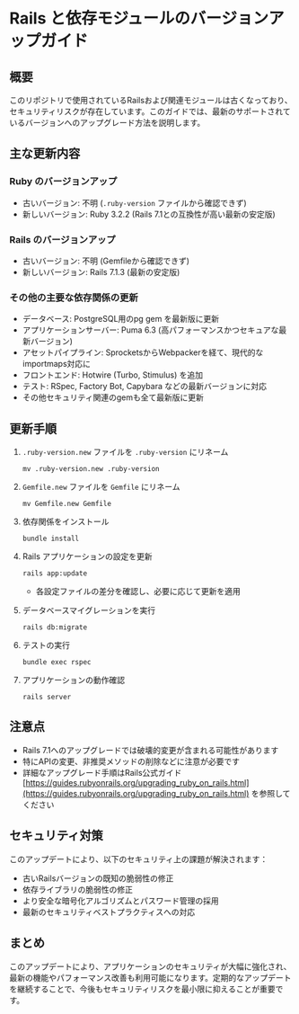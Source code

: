 # Rails と依存モジュールのバージョンアップガイド

## 概要
このリポジトリで使用されているRailsおよび関連モジュールは古くなっており、セキュリティリスクが存在しています。このガイドでは、最新のサポートされているバージョンへのアップグレード方法を説明します。

## 主な更新内容

### Ruby のバージョンアップ
- 古いバージョン: 不明 (`.ruby-version` ファイルから確認できず)
- 新しいバージョン: Ruby 3.2.2 (Rails 7.1との互換性が高い最新の安定版)

### Rails のバージョンアップ
- 古いバージョン: 不明 (Gemfileから確認できず)
- 新しいバージョン: Rails 7.1.3 (最新の安定版)

### その他の主要な依存関係の更新
- データベース: PostgreSQL用のpg gem を最新版に更新
- アプリケーションサーバー: Puma 6.3 (高パフォーマンスかつセキュアな最新バージョン)
- アセットパイプライン: SprocketsからWebpackerを経て、現代的なimportmaps対応に
- フロントエンド: Hotwire (Turbo, Stimulus) を追加
- テスト: RSpec, Factory Bot, Capybara などの最新バージョンに対応
- その他セキュリティ関連のgemも全て最新版に更新

## 更新手順

1. `.ruby-version.new` ファイルを `.ruby-version` にリネーム
   ```
   mv .ruby-version.new .ruby-version
   ```

2. `Gemfile.new` ファイルを `Gemfile` にリネーム
   ```
   mv Gemfile.new Gemfile
   ```

3. 依存関係をインストール
   ```
   bundle install
   ```

4. Rails アプリケーションの設定を更新
   ```
   rails app:update
   ```
   - 各設定ファイルの差分を確認し、必要に応じて更新を適用

5. データベースマイグレーションを実行
   ```
   rails db:migrate
   ```

6. テストの実行
   ```
   bundle exec rspec
   ```

7. アプリケーションの動作確認
   ```
   rails server
   ```

## 注意点
- Rails 7.1へのアップグレードでは破壊的変更が含まれる可能性があります
- 特にAPIの変更、非推奨メソッドの削除などに注意が必要です
- 詳細なアップグレード手順はRails公式ガイド [https://guides.rubyonrails.org/upgrading_ruby_on_rails.html](https://guides.rubyonrails.org/upgrading_ruby_on_rails.html) を参照してください

## セキュリティ対策
このアップデートにより、以下のセキュリティ上の課題が解決されます：
- 古いRailsバージョンの既知の脆弱性の修正
- 依存ライブラリの脆弱性の修正
- より安全な暗号化アルゴリズムとパスワード管理の採用
- 最新のセキュリティベストプラクティスへの対応

## まとめ
このアップデートにより、アプリケーションのセキュリティが大幅に強化され、最新の機能やパフォーマンス改善も利用可能になります。定期的なアップデートを継続することで、今後もセキュリティリスクを最小限に抑えることが重要です。